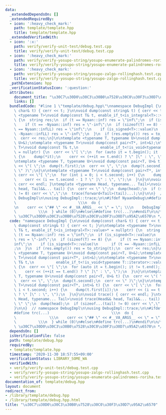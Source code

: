 ```yaml
---
data:
  _extendedDependsOn: []
  _extendedRequiredBy:
  - icon: ':heavy_check_mark:'
    path: template/template.hpp
    title: template/template.hpp
  _extendedVerifiedWith:
  - icon: ':x:'
    path: verify/verify-unit-test/debug.test.cpp
    title: verify/verify-unit-test/debug.test.cpp
  - icon: ':heavy_check_mark:'
    path: verify/verify-yosupo-string/yosupo-enumerate-palindromes-roriha.test.cpp
    title: verify/verify-yosupo-string/yosupo-enumerate-palindromes-roriha.test.cpp
  - icon: ':heavy_check_mark:'
    path: verify/verify-yosupo-string/yosupo-zalgo-rollinghash.test.cpp
    title: verify/verify-yosupo-string/yosupo-zalgo-rollinghash.test.cpp
  _pathExtension: hpp
  _verificationStatusIcon: ':question:'
  attributes:
    document_title: "\u30C7\u30D0\u30C3\u30B0\u7528\u30C0\u30F3\u30D7\u95A2\u6570"
    links: []
  bundledCode: "#line 1 \"template/debug.hpp\"\nnamespace DebugImpl {\n\nvoid dump(const\
    \ char& t) { cerr << t; }\n\nvoid dump(const string& t) { cerr << t; }\n\ntemplate\
    \ <typename T>\nvoid dump(const T& t, enable_if_t<is_integral<T>::value>* = nullptr)\
    \ {\n  string res;\n  if (t == Nyaan::inf) res = \"inf\";\n  if (is_signed<T>::value)\n\
    \    if (t == -Nyaan::inf) res = \"-inf\";\n  if (sizeof(T) == 8) {\n    if (t\
    \ == Nyaan::infLL) res = \"inf\";\n    if (is_signed<T>::value)\n      if (t ==\
    \ -Nyaan::infLL) res = \"-inf\";\n  }\n  if (res.empty()) res = to_string(t);\n\
    \  cerr << res;\n}\n\ntemplate <typename T, typename U>\nvoid dump(const pair<T,\
    \ U>&);\ntemplate <typename T>\nvoid dump(const pair<T*, int>&);\n\ntemplate <typename\
    \ T>\nvoid dump(const T& t,\n          enable_if_t<!is_void<typename T::iterator>::value>*\
    \ = nullptr) {\n  cerr << \"[ \";\n  for (auto it = t.begin(); it != t.end();)\
    \ {\n    dump(*it);\n    cerr << (++it == t.end() ? \" ]\" : \", \");\n  }\n}\n\
    \ntemplate <typename T, typename U>\nvoid dump(const pair<T, U>& t) {\n  cerr\
    \ << \"( \";\n  dump(t.first);\n  cerr << \", \";\n  dump(t.second);\n  cerr <<\
    \ \" )\";\n}\n\ntemplate <typename T>\nvoid dump(const pair<T*, int>& t) {\n \
    \ cerr << \"[ \";\n  for (int i = 0; i < t.second; i++) {\n    dump(t.first[i]);\n\
    \    cerr << (i == t.second - 1 ? \" ]\" : \", \");\n  }\n}\n\nvoid trace() {\
    \ cerr << endl; }\ntemplate <typename Head, typename... Tail>\nvoid trace(Head&&\
    \ head, Tail&&... tail) {\n  cerr << \" \";\n  dump(head);\n  if (sizeof...(tail)\
    \ != 0) cerr << \",\";\n  trace(forward<Tail>(tail)...);\n}\n\n}  // namespace\
    \ DebugImpl\n\nusing DebugImpl::trace;\n\n#ifdef NyaanDebug\n#define trc(...)\
    \                            \\\n  do {                                      \\\
    \n    cerr << \"## \" << #__VA_ARGS__ << \" = \"; \\\n    DebugImpl::trace(__VA_ARGS__);\
    \          \\\n  } while (0)\n#else\n#define trc(...)\n#endif\n\n/**\n * @brief\
    \ \u30C7\u30D0\u30C3\u30B0\u7528\u30C0\u30F3\u30D7\u95A2\u6570\n */\n"
  code: "namespace DebugImpl {\n\nvoid dump(const char& t) { cerr << t; }\n\nvoid\
    \ dump(const string& t) { cerr << t; }\n\ntemplate <typename T>\nvoid dump(const\
    \ T& t, enable_if_t<is_integral<T>::value>* = nullptr) {\n  string res;\n  if\
    \ (t == Nyaan::inf) res = \"inf\";\n  if (is_signed<T>::value)\n    if (t == -Nyaan::inf)\
    \ res = \"-inf\";\n  if (sizeof(T) == 8) {\n    if (t == Nyaan::infLL) res = \"\
    inf\";\n    if (is_signed<T>::value)\n      if (t == -Nyaan::infLL) res = \"-inf\"\
    ;\n  }\n  if (res.empty()) res = to_string(t);\n  cerr << res;\n}\n\ntemplate\
    \ <typename T, typename U>\nvoid dump(const pair<T, U>&);\ntemplate <typename\
    \ T>\nvoid dump(const pair<T*, int>&);\n\ntemplate <typename T>\nvoid dump(const\
    \ T& t,\n          enable_if_t<!is_void<typename T::iterator>::value>* = nullptr)\
    \ {\n  cerr << \"[ \";\n  for (auto it = t.begin(); it != t.end();) {\n    dump(*it);\n\
    \    cerr << (++it == t.end() ? \" ]\" : \", \");\n  }\n}\n\ntemplate <typename\
    \ T, typename U>\nvoid dump(const pair<T, U>& t) {\n  cerr << \"( \";\n  dump(t.first);\n\
    \  cerr << \", \";\n  dump(t.second);\n  cerr << \" )\";\n}\n\ntemplate <typename\
    \ T>\nvoid dump(const pair<T*, int>& t) {\n  cerr << \"[ \";\n  for (int i = 0;\
    \ i < t.second; i++) {\n    dump(t.first[i]);\n    cerr << (i == t.second - 1\
    \ ? \" ]\" : \", \");\n  }\n}\n\nvoid trace() { cerr << endl; }\ntemplate <typename\
    \ Head, typename... Tail>\nvoid trace(Head&& head, Tail&&... tail) {\n  cerr <<\
    \ \" \";\n  dump(head);\n  if (sizeof...(tail) != 0) cerr << \",\";\n  trace(forward<Tail>(tail)...);\n\
    }\n\n}  // namespace DebugImpl\n\nusing DebugImpl::trace;\n\n#ifdef NyaanDebug\n\
    #define trc(...)                            \\\n  do {                       \
    \               \\\n    cerr << \"## \" << #__VA_ARGS__ << \" = \"; \\\n    DebugImpl::trace(__VA_ARGS__);\
    \          \\\n  } while (0)\n#else\n#define trc(...)\n#endif\n\n/**\n * @brief\
    \ \u30C7\u30D0\u30C3\u30B0\u7528\u30C0\u30F3\u30D7\u95A2\u6570\n */\n"
  dependsOn: []
  isVerificationFile: false
  path: template/debug.hpp
  requiredBy:
  - template/template.hpp
  timestamp: '2020-11-30 18:57:55+09:00'
  verificationStatus: LIBRARY_SOME_WA
  verifiedWith:
  - verify/verify-unit-test/debug.test.cpp
  - verify/verify-yosupo-string/yosupo-zalgo-rollinghash.test.cpp
  - verify/verify-yosupo-string/yosupo-enumerate-palindromes-roriha.test.cpp
documentation_of: template/debug.hpp
layout: document
redirect_from:
- /library/template/debug.hpp
- /library/template/debug.hpp.html
title: "\u30C7\u30D0\u30C3\u30B0\u7528\u30C0\u30F3\u30D7\u95A2\u6570"
---
```

